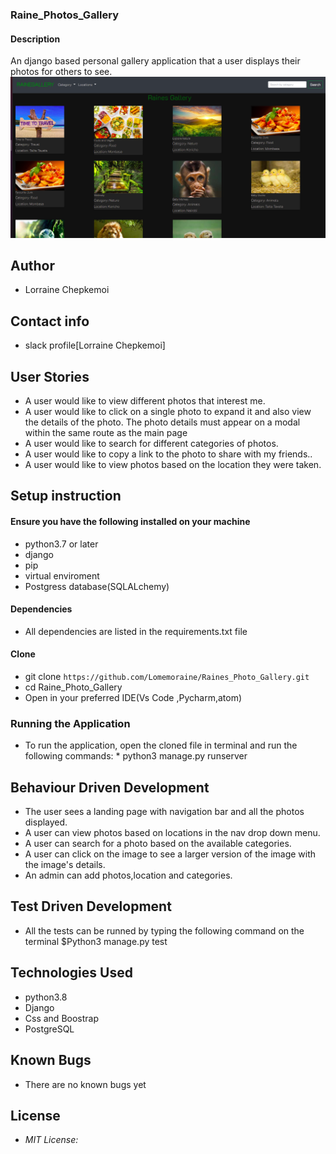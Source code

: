 ### Raine_Photos_Gallery
#### Description
An django based  personal gallery application that a user displays their photos for others to see.
![Landing page photo](https://github.com/Lomemoraine/Raines_Photo_Gallery/blob/master/media/images/projectt.png)
## Author

* Lorraine Chepkemoi
## Contact info
* slack profile[Lorraine Chepkemoi]
## User Stories

* A user would like to view different photos that interest me.
* A user would like to click on a single photo to expand it and also view the details of the photo. The photo details must appear on a modal within the same route as the main page
* A user would like to search for different categories of photos.
* A user would like to copy a link to the photo to share with my friends..
* A user would like to view photos based on the location they were taken.




## Setup instruction

#### Ensure you have the following installed on your machine 
* python3.7 or later 
* django
* pip
* virtual enviroment
* Postgress database(SQLALchemy)
#### Dependencies

* All dependencies are listed in the requirements.txt file

#### Clone

* git clone ```https://github.com/Lomemoraine/Raines_Photo_Gallery.git```
* cd Raine_Photo_Gallery
* Open in your preferred IDE(Vs Code ,Pycharm,atom)
### Running the Application
* To run the application, open the cloned file in terminal and run the following commands:
        * python3 manage.py runserver
## Behaviour Driven Development
* The user sees a landing page with navigation bar and all the photos displayed.
* A user can view photos based on locations in the nav drop down menu.
* A user can search for a photo based on the available categories.
* A user can click on the image to see a larger version of the image with the image's details.
* An admin can add photos,location and categories.

## Test Driven Development
* All the tests can be runned by typing the following command on the terminal
       $Python3 manage.py test
## Technologies Used
* python3.8
* Django 
* Css and Boostrap
* PostgreSQL
## Known Bugs
* There are no known bugs yet
## License
* *MIT License:*